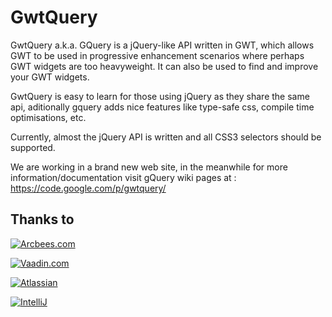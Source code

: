 GwtQuery
========

GwtQuery a.k.a. GQuery is a jQuery-like API written in GWT, which allows GWT to be used in progressive enhancement scenarios where perhaps GWT widgets are too heavyweight. It can also be used to find and improve your GWT widgets.

GwtQuery is easy to learn for those using jQuery as they share the same api, aditionally gquery adds nice features like type-safe css, compile time optimisations, etc.

Currently, almost the jQuery API is written and all CSS3 selectors should be supported. 


We are working in a brand new web site, in the meanwhile for more information/documentation
visit gQuery wiki pages at : https://code.google.com/p/gwtquery/

## Thanks to
[![Arcbees.com](http://i.imgur.com/HDf1qfq.png)](http://arcbees.com)

[![Vaadin.com](https://rawgit.com/manolo/vaadin-stuff/master/vaadin-ui.png)](http://vaadin.com)

[![Atlassian](http://i.imgur.com/BKkj8Rg.png)](https://www.atlassian.com/)

[![IntelliJ](https://lh6.googleusercontent.com/--QIIJfKrjSk/UJJ6X-UohII/AAAAAAAAAVM/cOW7EjnH778/s800/banner_IDEA.png)](http://www.jetbrains.com/idea/index.html)
